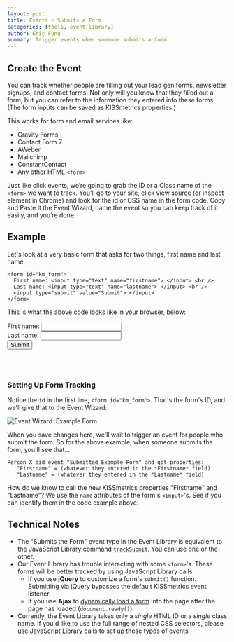 ```yaml
---
layout: post
title: Events - Submits a Form
categories: [tools, event-library]
author: Eric Fung
summary: Trigger events when someone submits a form.
---
```

## Create the Event

You can track whether people are filling out your lead gen forms, newsletter signups, and contact forms. Not only will you know that they filled out a form, but you can refer to the information they entered into these forms. (The form inputs can be saved as KISSmetrics properties.)

This works for form and email services like:

* Gravity Forms
* Contact Form 7
* AWeber
* Mailchimp
* ConstantContact
* Any other HTML `<form>`

Just like click events, we’re going to grab the ID or a Class name of the `<form>` we want to track. You’ll go to your site, click view source (or inspect element in Chrome) and look for the id or CSS name in the form code. Copy and Paste it the Event Wizard, name the event so you can keep track of it easily, and you’re done.

## Example

Let's look at a very basic form that asks for two things, first name and last name.

    <form id="km_form">
      First name: <input type="text" name="firstname"> </input> <br />
      Last name: <input type="text" name="lastname"> </input> <br />
	  <input type="submit" value="Submit"> </input>
	</form>

This is what the above code looks like in your browser, below:

<form id="km_form">
First name: <input type="text" name="firstname"> </input> <br />
Last name: <input type="text" name="lastname"> </input> <br />
<input type="submit" value="Submit" > </input> 
</form>
<br />
<br />

### Setting Up Form Tracking

Notice the `id` in the first line, `<form id="km_form">`. That's the form's ID, and we'll give that to the Event Wizard:

![Event Wizard: Example Form][example-form]

When you save changes here, we'll wait to trigger an event for people who submit the form. So for the above example, when someone submits the form, you'll see that...

	Person X did event "Submitted Example Form" and got properties:
       "Firstname" = (whatever they entered in the *Firstname* field)
       "Lastname" = (whatever they entered in the *Lastname* field)	

How do we know to call the new KISSmetrics properties "Firstname" and "Lastname"? We use the `name` attributes of the form's `<input>`'s. See if you can identify them in the code example above.

## Technical Notes

* The "Submits the Form" event type in the Event Library is equivalent to the JavaScript Library command [`trackSubmit`][trackSubmit]. You can use one or the other.
* Our Event Library has trouble interacting with some `<form>`'s. These forms will be better tracked by using JavaScript Library calls:
  * If you use **jQuery** to customize a form's `submit()` function. Submitting via jQuery bypasses the default KISSmetrics event listener.
  * If you use **Ajax** to [dynamically load a form][dyn] into the page after the page has loaded (`document.ready()`).
* Currently, the Event Library takes only a *single* HTML ID or a *single* class name. If you'd like to use the full range of nested CSS selectors, please use JavaScript Library calls to set up these types of events.

[trackSubmit]: /apis/javascript/javascript-specific#tracking-forms
[example-form]: https://s3.amazonaws.com/kissmetrics-support-files/assets/tools/event-library/events-form/example-form.png
[dyn]: /how-tos/dynamic-elements